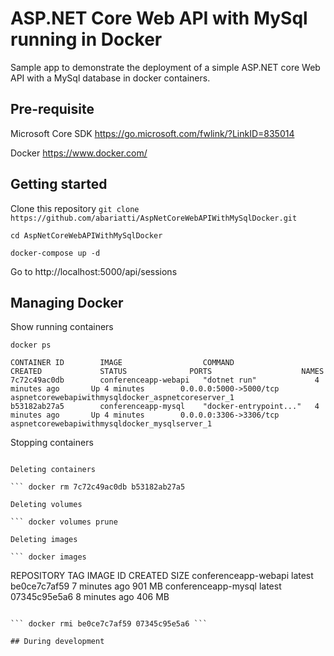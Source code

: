 ﻿
# ASP.NET Core Web API with MySql running in Docker

Sample app to demonstrate the deployment of a simple ASP.NET core Web API with a MySql database in docker containers.

## Pre-requisite

Microsoft Core SDK https://go.microsoft.com/fwlink/?LinkID=835014

Docker https://www.docker.com/

## Getting started

Clone this repository ```git clone https://github.com/abariatti/AspNetCoreWebAPIWithMySqlDocker.git```

```cd AspNetCoreWebAPIWithMySqlDocker```

```docker-compose up -d```

Go to http://localhost:5000/api/sessions

## Managing Docker

Show running containers

```docker ps```

```
CONTAINER ID        IMAGE                  COMMAND                  CREATED             STATUS              PORTS                    NAMES
7c72c49ac0db        conferenceapp-webapi   "dotnet run"             4 minutes ago       Up 4 minutes        0.0.0.0:5000->5000/tcp   aspnetcorewebapiwithmysqldocker_aspnetcoreserver_1
b53182ab27a5        conferenceapp-mysql    "docker-entrypoint..."   4 minutes ago       Up 4 minutes        0.0.0.0:3306->3306/tcp   aspnetcorewebapiwithmysqldocker_mysqlserver_1
```

Stopping containers

``` docker stop 7c72c49ac0db b53182ab27a5

Deleting containers

``` docker rm 7c72c49ac0db b53182ab27a5

Deleting volumes

``` docker volumes prune

Deleting images 

``` docker images 
```
REPOSITORY             TAG                 IMAGE ID            CREATED             SIZE
conferenceapp-webapi   latest              be0ce7c7af59        7 minutes ago       901 MB
conferenceapp-mysql    latest              07345c95e5a6        8 minutes ago       406 MB
``` 

``` docker rmi be0ce7c7af59 07345c95e5a6 ```

## During development 


